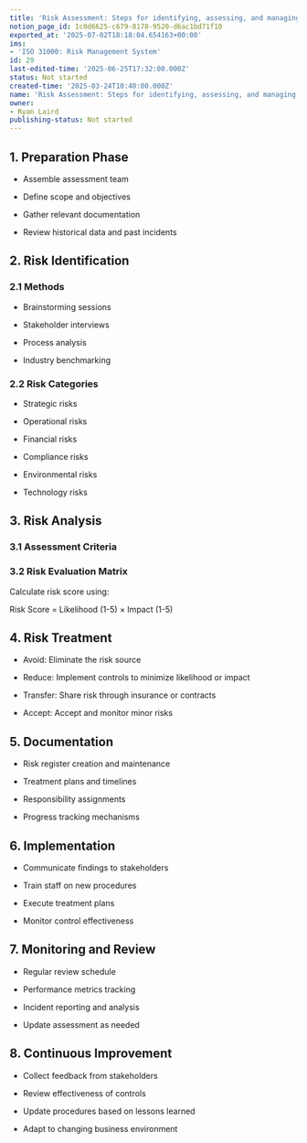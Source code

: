 ```yaml
---
title: 'Risk Assessment: Steps for identifying, assessing, and managing business risks.'
notion_page_id: 1c0d6625-c679-8178-9520-d6ac1bd71f10
exported_at: '2025-07-02T18:18:04.654163+00:00'
ims:
- 'ISO 31000: Risk Management System'
id: 29
last-edited-time: '2025-06-25T17:32:00.000Z'
status: Not started
created-time: '2025-03-24T10:40:00.000Z'
name: 'Risk Assessment: Steps for identifying, assessing, and managing business risks.'
owner:
- Ryan Laird
publishing-status: Not started
---
```


## 1. Preparation Phase

- Assemble assessment team

- Define scope and objectives

- Gather relevant documentation

- Review historical data and past incidents

## 2. Risk Identification

### 2.1 Methods

- Brainstorming sessions

- Stakeholder interviews

- Process analysis

- Industry benchmarking

### 2.2 Risk Categories

- Strategic risks

- Operational risks

- Financial risks

- Compliance risks

- Environmental risks

- Technology risks

## 3. Risk Analysis

### 3.1 Assessment Criteria

<!-- Unsupported block type: table -->

### 3.2 Risk Evaluation Matrix

Calculate risk score using:

Risk Score = Likelihood (1-5) × Impact (1-5)

## 4. Risk Treatment

- Avoid: Eliminate the risk source

- Reduce: Implement controls to minimize likelihood or impact

- Transfer: Share risk through insurance or contracts

- Accept: Accept and monitor minor risks

## 5. Documentation

- Risk register creation and maintenance

- Treatment plans and timelines

- Responsibility assignments

- Progress tracking mechanisms

## 6. Implementation

- Communicate findings to stakeholders

- Train staff on new procedures

- Execute treatment plans

- Monitor control effectiveness

## 7. Monitoring and Review

- Regular review schedule

- Performance metrics tracking

- Incident reporting and analysis

- Update assessment as needed

## 8. Continuous Improvement

- Collect feedback from stakeholders

- Review effectiveness of controls

- Update procedures based on lessons learned

- Adapt to changing business environment